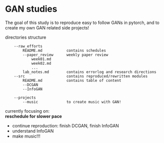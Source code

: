 # GAN studies

The goal of this study is to reproduce easy to follow GANs in pytorch, and to create my own GAN related side projects!

directories structure
```
    --raw_efforts
        README.md           contains schedules
        --paper_review      weekly paper review
            week01.md
            week02.md
            ...
        lab_notes.md        contains errorlog and research directions
    --src                   contains reproduced/rewritten modules
        README.md           contains table of content
        --DCGAN
        --InfoGAN
        
    --projects
        --music             to create music with GAN!

```

currently focusing on:  
**reschedule for slower pace**
* continue reproduction: finish DCGAN, finish InfoGAN
* understand InfoGAN
* make music!!!
